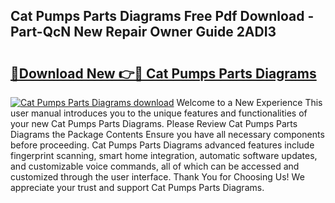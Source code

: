 ## Cat Pumps Parts Diagrams Free Pdf Download - Part-QcN New Repair Owner Guide 2ADI3

# <h2><a href="http://dfiso01.blite.top/?on=Cat+Pumps+Parts+Diagrams">🔗Download New 👉🔴 Cat Pumps Parts Diagrams</a></h2>

[![Cat Pumps Parts Diagrams download](https://i.imgur.com/lujVjoI.png)](http://dfiso01.blite.top/?on=Cat+Pumps+Parts+Diagrams)
Welcome to a New Experience This user manual introduces you to the unique features and functionalities of your new Cat Pumps Parts Diagrams. Please Review Cat Pumps Parts Diagrams the Package Contents Ensure you have all necessary components before proceeding. Cat Pumps Parts Diagrams advanced features include fingerprint scanning, smart home integration, automatic software updates, and customizable voice commands, all of which can be accessed and customized through the user interface. Thank You for Choosing Us! We appreciate your trust and support Cat Pumps Parts Diagrams.
